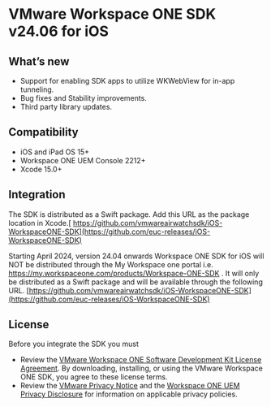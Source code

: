 # VMware Workspace ONE SDK v24.06 for iOS
## What’s new
* Support for enabling SDK apps to utilize WKWebView for in-app tunneling.
* Bug fixes and Stability improvements.
* Third party library updates.
## Compatibility

* iOS and iPad OS 15+
* Workspace ONE UEM Console 2212+
* Xcode 15.0+
## Integration
The SDK is distributed as a Swift package. Add this URL as the package location in Xcode.[ https://github.com/vmwareairwatchsdk/iOS-WorkspaceONE-SDK](https://github.com/euc-releases/iOS-WorkspaceONE-SDK)

Starting April 2024, version 24.04 onwards Workspace ONE SDK for iOS will NOT be distributed through the My Workspace one portal i.e. https://my.workspaceone.com/products/Workspace-ONE-SDK . 
It will only be distributed as a Swift package and will be available through the following URL. 
[https://github.com/vmwareairwatchsdk/iOS-WorkspaceONE-SDK](https://github.com/euc-releases/iOS-WorkspaceONE-SDK)

## License
Before you integrate the SDK you must
* Review the [VMware Workspace ONE Software Development Kit License Agreement](https://developer.omnissa.com). By downloading, installing, or using the VMware Workspace ONE SDK, you agree to these license terms.
* Review the [VMware Privacy Notice](https://static.omnissa.com/uploads/explore-privacy.pdf) and the [Workspace ONE UEM Privacy Disclosure](https://www.omnissa.com/trust-center/) for information on applicable privacy policies.
 
